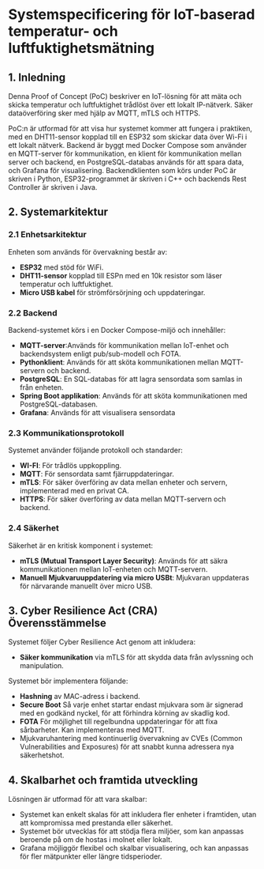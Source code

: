 # **Systemspecificering för IoT-baserad temperatur- och luftfuktighetsmätning**

## 1. **Inledning**
Denna Proof of Concept (PoC) beskriver en IoT-lösning för att mäta och skicka temperatur och luftfuktighet trådlöst över ett lokalt IP-nätverk. Säker dataöverföring sker med hjälp av MQTT, mTLS och HTTPS.

PoC:n är utformad för att visa hur systemet kommer att fungera i praktiken, med en DHT11-sensor kopplad till en ESP32 som skickar data över Wi-Fi i ett lokalt nätverk. Backend är byggt med Docker Compose som använder en MQTT-server för kommunikation, en klient för kommunikation mellan server och backend, en PostgreSQL-databas används för att spara data, och Grafana för visualisering. Backendklienten som körs under PoC är skriven i Python, ESP32-programmet är skriven i C++ och backends Rest Controller är skriven i Java.

## 2. **Systemarkitektur**

### **2.1 Enhetsarkitektur**

Enheten som används för övervakning består av:

- **ESP32** med stöd för WiFi.
- **DHT11-sensor** kopplad till ESPn med en 10k resistor som läser temperatur och luftfuktighet.
- **Micro USB kabel** för strömförsörjning och uppdateringar.

### **2.2 Backend**

Backend-systemet körs i en Docker Compose-miljö och innehåller:

- **MQTT-server**:Används för kommunikation mellan IoT-enhet och backendsystem enligt pub/sub-modell och FOTA.
- **Pythonklient**: Används för att sköta kommunikationen mellan MQTT-servern och backend.
- **PostgreSQL**: En SQL-databas för att lagra sensordata som samlas in från enheten.
- **Spring Boot applikation**: Används för att sköta kommunikationen med PostgreSQL-databasen.
- **Grafana**: Används för att visualisera sensordata

### **2.3 Kommunikationsprotokoll**

Systemet använder följande protokoll och standarder:

- **WI-FI**: För trådlös uppkoppling.
- **MQTT**: För sensordata samt fjärruppdateringar.
- **mTLS**: För säker överföring av data mellan enheter och servern, implementerad med en privat CA.
- **HTTPS**: För säker överföring av data mellan MQTT-servern och backend.

### **2.4 Säkerhet**

Säkerhet är en kritisk komponent i systemet:

- **mTLS (Mutual Transport Layer Security)**: Används för att säkra kommunikationen mellan IoT-enheten och MQTT-servern.
- **Manuell Mjukvaruuppdatering via micro USBt**: Mjukvaran uppdateras för närvarande manuellt över micro USB.

## 3. **Cyber Resilience Act (CRA) Överensstämmelse**

Systemet följer Cyber Resilience Act genom att inkludera:

- **Säker kommunikation** via mTLS för att skydda data från avlyssning och manipulation.

Systemet bör implementera följande:


- **Hashning** av MAC-adress i backend.
- **Secure Boot** Så varje enhet startar endast mjukvara som är signerad med en godkänd nyckel, för att förhindra körning av skadlig kod.
- **FOTA** För möjlighet till regelbundna uppdateringar för att fixa sårbarheter. Kan implementeras med MQTT.
- Mjukvaruhantering med kontinuerlig övervakning av CVEs (Common Vulnerabilities and Exposures) för att snabbt kunna adressera nya säkerhetshot.

## 4. **Skalbarhet och framtida utveckling**

Lösningen är utformad för att vara skalbar:

- Systemet kan enkelt skalas för att inkludera fler enheter i framtiden, utan att kompromissa med prestanda eller säkerhet.
- Systemet bör utvecklas för att stödja flera miljöer, som kan anpassas beroende på om de hostas i molnet eller lokalt.
- Grafana möjliggör flexibel och skalbar visualisering, och kan anpassas för fler mätpunkter eller längre tidsperioder.
